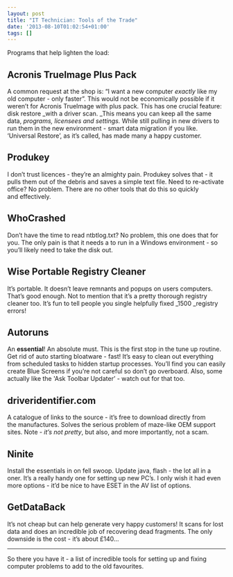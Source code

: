 ```yaml
---
layout: post
title: "IT Technician: Tools of the Trade"
date: '2013-08-10T01:02:54+01:00'
tags: []
---
```

Programs that help lighten the load:

## Acronis TrueImage Plus Pack
A common request at the shop is: “I want a new computer _exactly_ like my old computer - only faster”. This would not be economically possible if it weren’t for Acronis TrueImage with plus pack. This has one crucial feature: disk restore _with a driver scan. _This means you can keep all the same data, _programs, licensees and settings._ While still pulling in new drivers to run them in the new environment - smart data migration if you like. ‘Universal Restore’, as it’s called, has made many a happy customer.

## Produkey
I don’t trust licences - they’re an almighty pain. Produkey solves that - it pulls them out of the debris and saves a simple text file. Need to re-activate office? No problem. There are no other tools that do this so quickly and effectively.

## WhoCrashed
Don’t have the time to read ntbtlog.txt? No problem, this one does that for you. The only pain is that it needs a to run in a Windows environment - so you’ll likely need to take the disk out.

## Wise Portable Registry Cleaner
It’s portable. It doesn’t leave remnants and popups on users computers. That’s good enough. Not to mention that it’s a pretty thorough registry cleaner too. It’s fun to tell people you single helpfully fixed _1500 _registry errors!

## Autoruns
An **essential**! An absolute must. This is the first stop in the tune up routine. Get rid of auto starting bloatware - fast! It’s easy to clean out everything from scheduled tasks to hidden startup processes. You’ll find you can easily create Blue Screens if you’re not careful so don’t go overboard. Also, some actually like the 'Ask Toolbar Updater’ - watch out for that too.

## driveridentifier.com
A catalogue of links to the source - it’s free to download directly from the manufactures. Solves the serious problem of maze-like OEM support sites. Note - _it’s not pretty_, but also, and more importantly, not a scam.

## Ninite
Install the essentials in on fell swoop. Update java, flash - the lot all in a oner. It’s a really handy one for setting up new PC’s. I only wish it had even more options - it’d be nice to have ESET in the AV list of options.

## GetDataBack
It’s not cheap but can help generate very happy customers! It scans for lost data and does an incredible job of recovering dead fragments. The only downside is the cost - it’s about £140…

*** 

So there you have it - a list of incredible tools for setting up and fixing computer problems to add to the old favourites.
